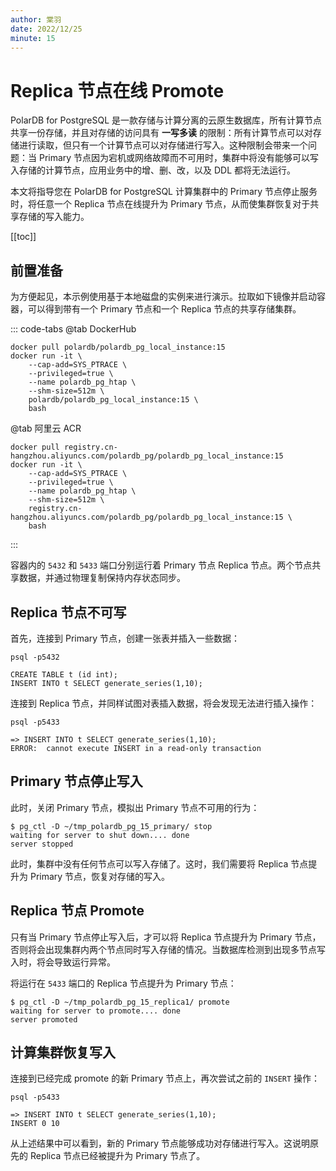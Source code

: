 ```yaml
---
author: 棠羽
date: 2022/12/25
minute: 15
---
```


# Replica 节点在线 Promote

<ArticleInfo :frontmatter=$frontmatter></ArticleInfo>

PolarDB for PostgreSQL 是一款存储与计算分离的云原生数据库，所有计算节点共享一份存储，并且对存储的访问具有 **一写多读** 的限制：所有计算节点可以对存储进行读取，但只有一个计算节点可以对存储进行写入。这种限制会带来一个问题：当 Primary 节点因为宕机或网络故障而不可用时，集群中将没有能够可以写入存储的计算节点，应用业务中的增、删、改，以及 DDL 都将无法运行。

本文将指导您在 PolarDB for PostgreSQL 计算集群中的 Primary 节点停止服务时，将任意一个 Replica 节点在线提升为 Primary 节点，从而使集群恢复对于共享存储的写入能力。

[[toc]]

## 前置准备

为方便起见，本示例使用基于本地磁盘的实例来进行演示。拉取如下镜像并启动容器，可以得到带有一个 Primary 节点和一个 Replica 节点的共享存储集群。

::: code-tabs
@tab DockerHub

```shell:no-line-numbers
docker pull polardb/polardb_pg_local_instance:15
docker run -it \
    --cap-add=SYS_PTRACE \
    --privileged=true \
    --name polardb_pg_htap \
    --shm-size=512m \
    polardb/polardb_pg_local_instance:15 \
    bash
```

@tab 阿里云 ACR

```shell:no-line-numbers
docker pull registry.cn-hangzhou.aliyuncs.com/polardb_pg/polardb_pg_local_instance:15
docker run -it \
    --cap-add=SYS_PTRACE \
    --privileged=true \
    --name polardb_pg_htap \
    --shm-size=512m \
    registry.cn-hangzhou.aliyuncs.com/polardb_pg/polardb_pg_local_instance:15 \
    bash
```

:::

容器内的 `5432` 和 `5433` 端口分别运行着 Primary 节点 Replica 节点。两个节点共享数据，并通过物理复制保持内存状态同步。

## Replica 节点不可写

首先，连接到 Primary 节点，创建一张表并插入一些数据：

```shell:no-line-numbers
psql -p5432
```

```sql:no-line-numbers
CREATE TABLE t (id int);
INSERT INTO t SELECT generate_series(1,10);
```

连接到 Replica 节点，并同样试图对表插入数据，将会发现无法进行插入操作：

```shell:no-line-numbers
psql -p5433
```

```sql:no-line-numbers
=> INSERT INTO t SELECT generate_series(1,10);
ERROR:  cannot execute INSERT in a read-only transaction
```

## Primary 节点停止写入

此时，关闭 Primary 节点，模拟出 Primary 节点不可用的行为：

```shell:no-line-numbers
$ pg_ctl -D ~/tmp_polardb_pg_15_primary/ stop
waiting for server to shut down.... done
server stopped
```

此时，集群中没有任何节点可以写入存储了。这时，我们需要将 Replica 节点提升为 Primary 节点，恢复对存储的写入。

## Replica 节点 Promote

只有当 Primary 节点停止写入后，才可以将 Replica 节点提升为 Primary 节点，否则将会出现集群内两个节点同时写入存储的情况。当数据库检测到出现多节点写入时，将会导致运行异常。

将运行在 `5433` 端口的 Replica 节点提升为 Primary 节点：

```shell:no-line-numbers
$ pg_ctl -D ~/tmp_polardb_pg_15_replica1/ promote
waiting for server to promote.... done
server promoted
```

## 计算集群恢复写入

连接到已经完成 promote 的新 Primary 节点上，再次尝试之前的 `INSERT` 操作：

```shell:no-line-numbers
psql -p5433
```

```sql:no-line-numbers
=> INSERT INTO t SELECT generate_series(1,10);
INSERT 0 10
```

从上述结果中可以看到，新的 Primary 节点能够成功对存储进行写入。这说明原先的 Replica 节点已经被提升为 Primary 节点了。
